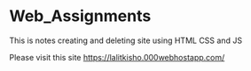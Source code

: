 # Web_Assignments
This is notes creating and deleting site using HTML CSS and JS

Please visit this site 
https://lalitkisho.000webhostapp.com/
